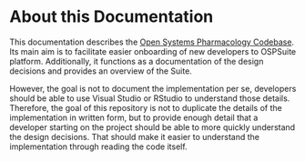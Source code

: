 # About this Documentation

This documentation describes the [Open Systems Pharmacology Codebase](https://github.com/Open-Systems-Pharmacology). Its main aim is to facilitate easier onboarding of new developers to OSPSuite platform. Additionally, it functions as a documentation of the design decisions and provides an overview of the Suite.&#x20;

However, the goal is not to document the implementation per se, developers should be able to use Visual Studio or RStudio to understand those details. Therefore, the goal of this repository is not to duplicate the details of the implementation in written form, but to provide enough detail that a developer starting on the project should be able to more quickly understand the design decisions. That should make it easier to understand the implementation through reading the code itself.